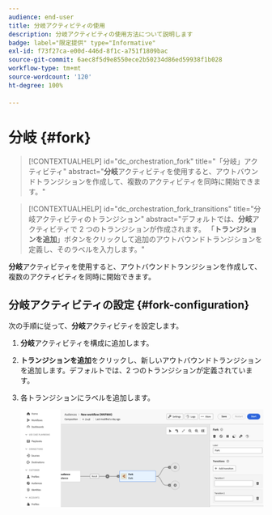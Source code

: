 ```yaml
---
audience: end-user
title: 分岐アクティビティの使用
description: 分岐アクティビティの使用方法について説明します
badge: label="限定提供" type="Informative"
exl-id: f73f27ca-e00d-446d-8f1c-a751f1809bac
source-git-commit: 6aec8f5d9e8550ece2b50234d86ed59938f1b028
workflow-type: tm+mt
source-wordcount: '120'
ht-degree: 100%

---
```


# 分岐 {#fork}

>[!CONTEXTUALHELP]
>id="dc_orchestration_fork"
>title="「分岐」アクティビティ"
>abstract="**分岐**&#x200B;アクティビティを使用すると、アウトバウンドトランジションを作成して、複数のアクティビティを同時に開始できます。"

>[!CONTEXTUALHELP]
>id="dc_orchestration_fork_transitions"
>title="分岐アクティビティのトランジション"
>abstract="デフォルトでは、**分岐**&#x200B;アクティビティで 2 つのトランジションが作成されます。 「**トランジションを追加**」ボタンをクリックして追加のアウトバウンドトランジションを定義し、そのラベルを入力します。"

**分岐**&#x200B;アクティビティを使用すると、アウトバウンドトランジションを作成して、複数のアクティビティを同時に開始できます。

## 分岐アクティビティの設定 {#fork-configuration}

次の手順に従って、**分岐**&#x200B;アクティビティを設定します。

1. **分岐**&#x200B;アクティビティを構成に追加します。
1. **トランジションを追加**&#x200B;をクリックし、新しいアウトバウンドトランジションを追加します。デフォルトでは、2 つのトランジションが定義されています。
1. 各トランジションにラベルを追加します。

   ![](../assets/fork.png)
